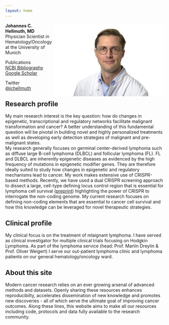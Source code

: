 ```yaml
---
layout: home
---
```


<img style="float: right; width: 350px" src="images/jchellmuth_clinical.jpeg">

**Johannes C. Hellmuth, MD** <br>
Physician Scientist in Hematology/Oncology<br>
at the University of Munich<br>

Publications<br>
[NCBI Bibliography](https://www.ncbi.nlm.nih.gov/myncbi/1pUmA1takio5y/bibliography/public/)<br>
[Google Scholar](https://scholar.google.com/citations?hl=de&user=voIBaRUAAAAJ)<br>

Twitter<br>
[@jchellmuth](http://twitter.com/jchellmuth)
<br>

## Research profile
My main research interest is the key question: how do changes in epigenetic, transcriptional and regulatory networks facilitate malignant transformation and cancer? A better understanding of this fundamental question will be pivotal in building novel and highly personalized treatments as well as developing early detection strategies of malignant and pre-malignant states.<br>
My research generally focuses on germinal center-derived lymphoma such as diffuse large B-cell lymphoma (DLBCL) and follicular lymphoma (FL). FL and DLBCL are inherently epigenetic diseases as evidenced by the high frequency of mutations in epigenetic modifier genes. They are therefore ideally suited to study how changes in epigenetic and regulatory mechanisms lead to cancer. My work makes extensive use of CRISPR-based methods. Recently, we have used a dual CRISPR screening approach to dissect a large, cell-type defining locus control region that is essential for lymphoma cell survival ([preprint](https://www.ncbi.nlm.nih.gov/pubmed/31723990/)) highlighting the power of CRISPR to interrogate the non-coding genome. My current research focuses on defining non-coding elements that are essential to cancer cell survival and how this knowledge can be leveraged for novel therapeutic strategies.

## Clinical profile
My clinical focus is on the treatment of mlaignant lymphoma. I have served as clinical investigator for multiple clinical trials focusing on Hodgkin Lymphoma. As part of the lymphoma service (head: Prof. Martin Dreylin & Prof. Oliver Weigert) I serve our out-patient lymphoma clinic and lymphoma patients on our general hematology/oncology ward.<br>

## About this site
Modern cancer research relies on an ever growing arsenal of advanced methods and datasets. Openly sharing these resources enhances reproducibilty, accelerates dissemination of new knowledge and promotes new discoveries - all of which serve the ultimate goal of improving cancer outcomes.
Along these lines, this website aims to make all our resources including code, protocols and data fully available to the research community.
